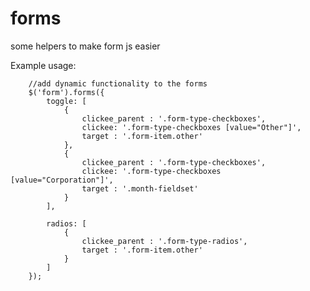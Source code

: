 forms
=====

some helpers to make form js easier

Example usage:

		//add dynamic functionality to the forms
		$('form').forms({
			toggle: [
				{ 
					clickee_parent : '.form-type-checkboxes',
					clickee: '.form-type-checkboxes [value="Other"]',
					target : '.form-item.other'
				},
				{ 
					clickee_parent : '.form-type-checkboxes',
					clickee: '.form-type-checkboxes [value="Corporation"]',
					target : '.month-fieldset'
				}
			],
			
			radios: [	
				{ 
					clickee_parent : '.form-type-radios',
					target : '.form-item.other'
				}
			]
		});
